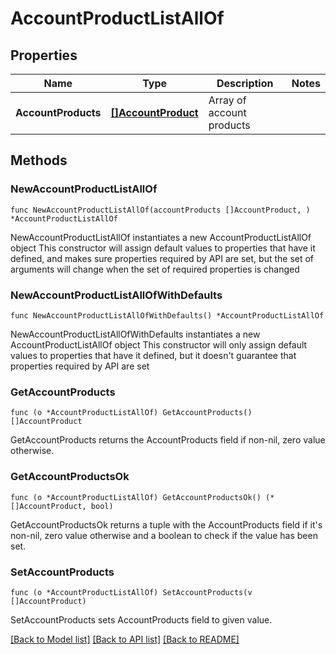# AccountProductListAllOf

## Properties

Name | Type | Description | Notes
------------ | ------------- | ------------- | -------------
**AccountProducts** | [**[]AccountProduct**](AccountProduct.md) | Array of account products | 

## Methods

### NewAccountProductListAllOf

`func NewAccountProductListAllOf(accountProducts []AccountProduct, ) *AccountProductListAllOf`

NewAccountProductListAllOf instantiates a new AccountProductListAllOf object
This constructor will assign default values to properties that have it defined,
and makes sure properties required by API are set, but the set of arguments
will change when the set of required properties is changed

### NewAccountProductListAllOfWithDefaults

`func NewAccountProductListAllOfWithDefaults() *AccountProductListAllOf`

NewAccountProductListAllOfWithDefaults instantiates a new AccountProductListAllOf object
This constructor will only assign default values to properties that have it defined,
but it doesn't guarantee that properties required by API are set

### GetAccountProducts

`func (o *AccountProductListAllOf) GetAccountProducts() []AccountProduct`

GetAccountProducts returns the AccountProducts field if non-nil, zero value otherwise.

### GetAccountProductsOk

`func (o *AccountProductListAllOf) GetAccountProductsOk() (*[]AccountProduct, bool)`

GetAccountProductsOk returns a tuple with the AccountProducts field if it's non-nil, zero value otherwise
and a boolean to check if the value has been set.

### SetAccountProducts

`func (o *AccountProductListAllOf) SetAccountProducts(v []AccountProduct)`

SetAccountProducts sets AccountProducts field to given value.



[[Back to Model list]](../../README.md#documentation-for-models) [[Back to API list]](../../README.md#documentation-for-api-endpoints) [[Back to README]](../../README.md)


